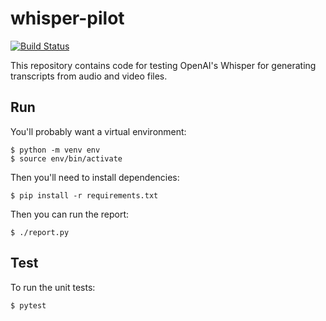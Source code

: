 # whisper-pilot
 
[![Build Status](https://github.com/sul-dlss/whisper-pilot/actions/workflows/test.yml/badge.svg)](https://github.com/sul-dlss/whisper-pilot/actions/workflows/test.yml)

This repository contains code for testing OpenAI's Whisper for generating transcripts from audio and video files.

## Run

You'll probably want a virtual environment:


```
$ python -m venv env
$ source env/bin/activate
```

Then you'll need to install dependencies:

```
$ pip install -r requirements.txt
```

Then you can run the report:

```
$ ./report.py
```

## Test

To run the unit tests:

```
$ pytest
```
